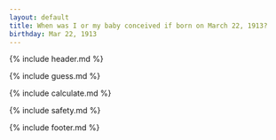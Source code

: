 ```yaml
---
layout: default
title: When was I or my baby conceived if born on March 22, 1913?
birthday: Mar 22, 1913
---
```


{% include header.md %}

{% include guess.md %}

{% include calculate.md %}

{% include safety.md %}

{% include footer.md %}



